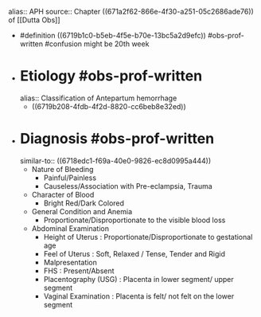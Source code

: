 alias:: APH
source:: Chapter ((671a2f62-866e-4f30-a251-05c2686ade76)) of [[Dutta Obs]]

- #definition ((6719b1c0-b5eb-4f5e-b70e-13bc5a2d9efc)) #obs-prof-written #confusion might be 20th week
- # Etiology #obs-prof-written
  alias:: Classification of Antepartum hemorrhage
  - ((6719b208-4fdb-4f2d-8820-cc6beb8e32ed))
- # Diagnosis #obs-prof-written
  similar-to:: ((6718edc1-f69a-40e0-9826-ec8d0995a444))
  - Nature of Bleeding
    - Painful/Painless
    - Causeless/Association with Pre-eclampsia, Trauma
  - Character of Blood
    - Bright Red/Dark Colored
  - General Condition and Anemia
    - Proportionate/Disproportionate to the visible blood loss
  - Abdominal Examination
    - Height of Uterus : Proportionate/Disproportionate to gestational age
    - Feel of Uterus : Soft, Relaxed / Tense, Tender and Rigid
    - Malpresentation
    - FHS : Present/Absent
    - Placentography (USG) : Placenta in lower segment/ upper segment
    - Vaginal Examination : Placenta is felt/ not felt on the lower segment
